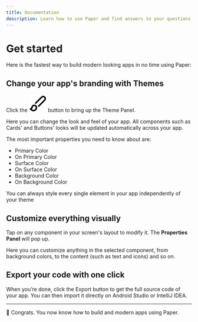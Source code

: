 ```yaml
---
title: Documentation
description: Learn how to use Paper and find answers to your questions.
---
```


# Get started

Here is the fastest way to build modern looking apps in no time using Paper:

## Change your app's branding with Themes

Click the <img class='button-secondary p-1 m-0 inline' src="/assets/themes.svg"> button to bring up the Theme Panel. 

Here you can change the look and feel of your app. All components such as Cards' and Buttons' looks will be updated automatically across your app.

The most important properties you need to know about are:

- Primary Color
- On Primary Color
- Surface Color
- On Surface Color
- Background Color
- On Background Color

<div class="rounded p-4 card bg-green-100">You can always style every single element in your app independently of your theme</div> 

## Customize everything visually

Tap on any component in your screen's layout to modify it. The **Properties Panel** will pop up.

Here you can customize anything in the selected component, from background colors, to the content (such as text and icons) and so on.

## Export your code with one click

When you’re done, click the <span class='button-primary m-0 p-1'>Export</span> button to get the full source code of your app. 
You can then import it directly on Android Studio or IntelliJ IDEA. 

---

👏 Congrats. You now know how to build and modern apps using Paper.
